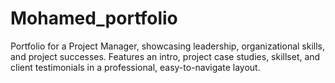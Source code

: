 # Mohamed_portfolio
Portfolio for a Project Manager, showcasing leadership, organizational skills, and project successes. Features an intro, project case studies, skillset, and client testimonials in a professional, easy-to-navigate layout.
